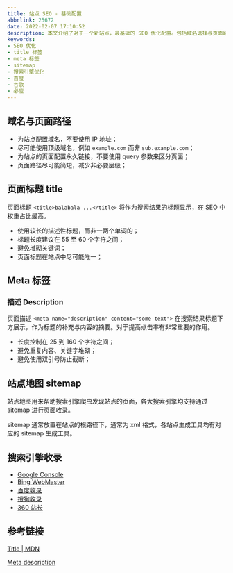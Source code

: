 ```yaml
---
title: 站点 SEO - 基础配置
abbrlink: 25672
date: 2022-02-07 17:10:52
description: 本文介绍了对于一个新站点，最基础的 SEO 优化配置。包括域名选择与页面路径优化、title 标签与 meta 标签的注意事项，以及各大搜索引擎的收录方式。
keywords:
- SEO 优化
- title 标签
- meta 标签
- sitemap
- 搜索引擎优化
- 百度
- 谷歌
- 必应
---
```


## 域名与页面路径

- 为站点配置域名，不要使用 IP 地址；
- 尽可能使用顶级域名，例如 `example.com` 而非 `sub.example.com`；
- 为站点的页面配置永久链接，不要使用 query 参数来区分页面；
- 页面路径尽可能简短，减少非必要层级；

## 页面标题 title

页面标题 `<title>balabala ...</title>` 将作为搜索结果的标题显示，在 SEO 中权重占比最高。

- 使用较长的描述性标题，而非一两个单词的；
- 标题长度建议在 55 至 60 个字符之间；
- 避免堆砌关键词；
- 页面标题在站点中尽可能唯一；

## Meta 标签

### 描述 Description

页面描述 `<meta name="description" content="some text">` 在搜索结果标题下方展示，作为标题的补充与内容的摘要。对于提高点击率有非常重要的作用。

 - 长度控制在 25 到 160 个字符之间；
 - 避免重复内容、关键字堆砌；
 - 避免使用双引号防止截断；

## 站点地图 sitemap

站点地图用来帮助搜索引擎爬虫发现站点的页面，各大搜索引擎均支持通过 sitemap 进行页面收录。

sitemap 通常放置在站点的根路径下，通常为 xml 格式，各站点生成工具均有对应的 sitemap 生成工具。

## 搜索引擎收录

- [Google Console](https://search.google.com/search-console/about)
- [Bing WebMaster](https://www.bing.com/webmasters)
- [百度收录](https://ziyuan.baidu.com/dailysubmit/index)
- [搜狗收录](https://zhanzhang.sogou.com/index.php/sitelink/index)
- [360 站长](https://zhanzhang.so.com/sitetool/site_manage)



## 参考链接

[Title | MDN](https://developer.mozilla.org/zh-CN/docs/Web/HTML/Element/title#:~:text=%E9%81%BF%E5%85%8D%E4%BD%BF%E7%94%A8%E4%B8%80,%E7%BB%93%E6%9E%9C%E4%B8%8D%E5%87%86%E7%A1%AE%E3%80%82)


[Meta description](https://moz.com/learn/seo/meta-description)
